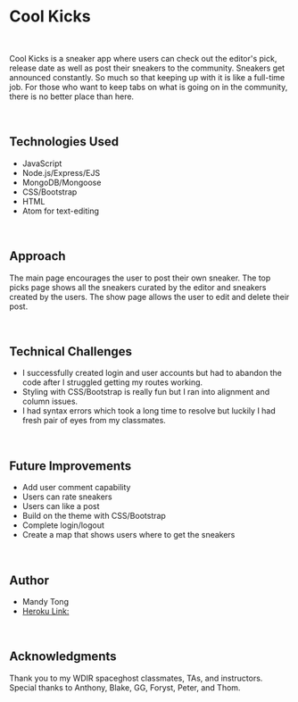 # Cool Kicks

<br>

Cool Kicks is a sneaker app where users can check out the editor's pick, release date as well as post their sneakers to the community. Sneakers get announced constantly. So much so that keeping up with it is like a full-time job. For those who want to keep tabs on what is going on in the community, there is no better place than here.

<br>

## Technologies Used

- JavaScript
- Node.js/Express/EJS
- MongoDB/Mongoose
- CSS/Bootstrap
- HTML
- Atom for text-editing

<br>

## Approach

The main page encourages the user to post their own sneaker. The top picks page shows all the sneakers curated by the editor and sneakers created by the users. The show page allows the user to edit and delete their post.

<br>

## Technical Challenges

- I successfully created login and user accounts but had to abandon the code after I struggled getting my routes working.
- Styling with CSS/Bootstrap is really fun but I ran into alignment and column issues.
- I had syntax errors which took a long time to resolve but luckily I had fresh pair of eyes from my classmates.

<br>

## Future Improvements

- Add user comment capability
- Users can rate sneakers
- Users can like a post
- Build on the theme with CSS/Bootstrap
- Complete login/logout
- Create a map that shows users where to get the sneakers

<br>

## Author

- Mandy Tong
- [Heroku Link:](https://cool-kicks.herokuapp.com/sneakers/)

<br>

## Acknowledgments

Thank you to my WDIR spaceghost classmates, TAs, and instructors. Special thanks to Anthony, Blake, GG, Foryst, Peter, and Thom.
